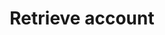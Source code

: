 ---
title: Retrieve account
api:
  file: accounts.json
  operationId: get_{id}
deprecated: false
hidden: false
link:
  new_tab: false
metadata:
  robots: index
---